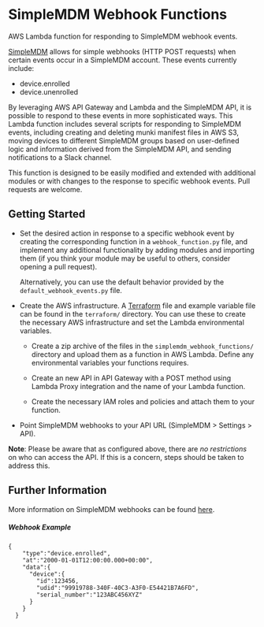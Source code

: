 # SimpleMDM Webhook Functions

AWS Lambda function for responding to SimpleMDM webhook events.

[SimpleMDM](https://simplemdm.com/) allows for simple webhooks (HTTP POST requests) when certain events occur in a SimpleMDM account. These events currently include:

* device.enrolled
* device.unenrolled

By leveraging AWS API Gateway and Lambda and the SimpleMDM API, it is possible to respond to these events in more sophisticated ways. This Lambda function includes several scripts for responding to SimpleMDM events, including creating and deleting munki manifest files in AWS S3, moving devices to different SimpleMDM groups based on user-defined logic and information derived from the SimpleMDM API, and sending notifications to a Slack channel.

This function is designed to be easily modified and extended with additional modules or with changes to the response to specific webhook events. Pull requests are welcome.


## Getting Started

* Set the desired action in response to a specific webhook event by creating the corresponding function in a `webhook_function.py` file, and implement any additional functionality by adding modules and importing them (if you think your module may be useful to others, consider opening a pull request).

	Alternatively, you can use the default behavior provided by the `default_webhook_events.py` file.


* Create the AWS infrastructure. A [Terraform](https://github.com/hashicorp/terraform) file and example variable file can be found in the `terraform/` directory. You can use these to create the necessary AWS infrastructure and set the Lambda environmental variables.

	* Create a zip archive of the files in the `simplemdm_webhook_functions/` directory and upload them as a function in AWS Lambda. Define any environmental variables your functions requires.

	* Create an new API in API Gateway with a POST method using Lambda Proxy integration and the name of your Lambda function.

	* Create the necessary IAM roles and policies and attach them to your function.

* Point SimpleMDM webhooks to your API URL (SimpleMDM > Settings > API).

**Note**: Please be aware that as configured above, there are *no restrictions* on who can access the API. If this is a concern, steps should be taken to address this.


## Further Information

More information on SimpleMDM webhooks can be found [here](https://simplemdm.com/docs/api/#webhooks).

##### Webhook Example

```
{  
    "type":"device.enrolled",
    "at":"2000-01-01T12:00:00.000+00:00",
    "data":{  
      "device":{  
        "id":123456,
        "udid":"99919788-340F-40C3-A3F0-E54421B7A6FD",
        "serial_number":"123ABC456XYZ"
      }
    }
  }
```

